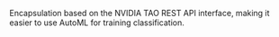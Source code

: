 Encapsulation based on the NVIDIA TAO REST API interface, making it easier to use AutoML for training classification.
